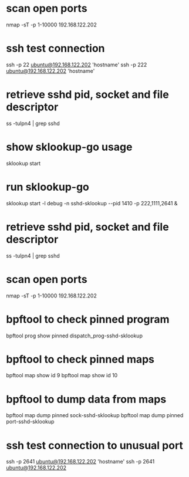 # scan open ports
nmap -sT -p 1-10000 192.168.122.202

# ssh test connection
ssh -p 22 ubuntu@192.168.122.202 'hostname'
ssh -p 222 ubuntu@192.168.122.202 'hostname'

# retrieve sshd pid, socket and file descriptor
ss -tulpn4 | grep sshd

# show sklookup-go usage
sklookup start

# run sklookup-go
sklookup start -l debug -n sshd-sklookup --pid 1410 -p 222,1111,2641 &

# retrieve sshd pid, socket and file descriptor
ss -tulpn4 | grep sshd

# scan open ports
nmap -sT -p 1-10000 192.168.122.202

# bpftool to check pinned program
bpftool prog show pinned dispatch_prog-sshd-sklookup

# bpftool to check pinned maps
bpftool map show id 9
bpftool map show id 10


# bpftool to dump data from maps
bpftool map dump pinned sock-sshd-sklookup
bpftool map dump pinned port-sshd-sklookup

# ssh test connection to unusual port
ssh -p 2641 ubuntu@192.168.122.202 'hostname'
ssh -p 2641 ubuntu@192.168.122.202